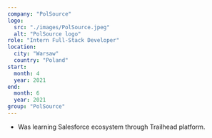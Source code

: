 ```yaml
---
company: "PolSource"
logo: 
  src: "./images/PolSource.jpeg"
  alt: "PolSource logo"
role: "Intern Full-Stack Developer"
location:
  city: "Warsaw"
  country: "Poland"
start:
  month: 4
  year: 2021
end:
  month: 6
  year: 2021
group: "PolSource"
---
```

- Was learning Salesforce ecosystem through Trailhead platform.